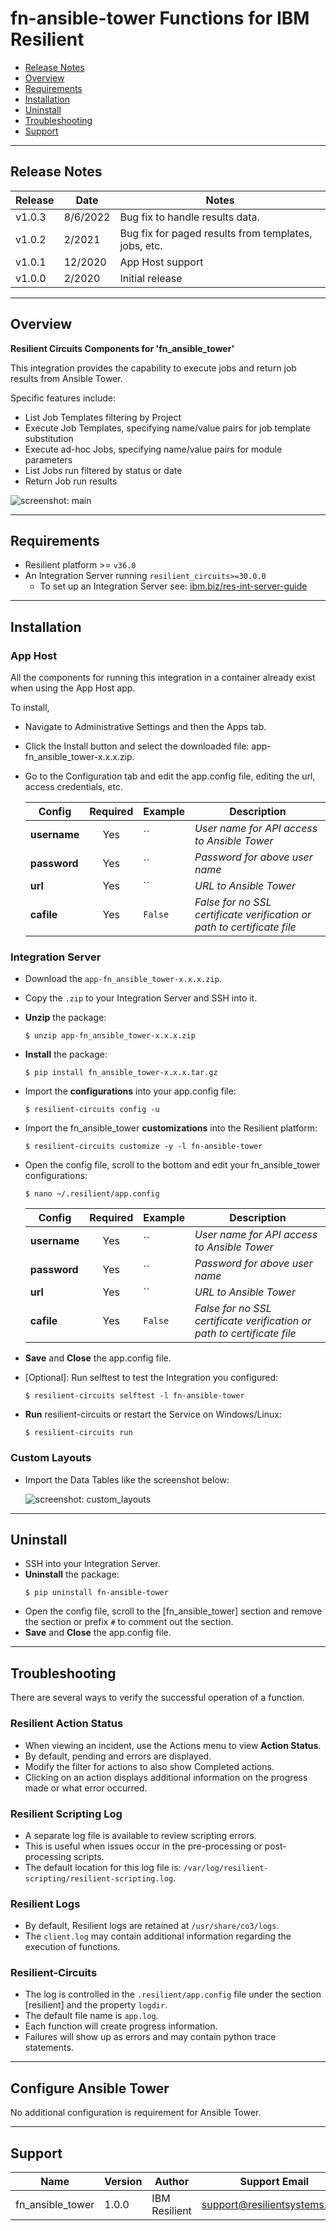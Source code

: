 <!--
  This Install README.md is generated by running:
  "resilient-sdk docgen -p fn_ansible_tower --only-install-guide"

  It is best edited using a Text Editor with a Markdown Previewer. VS Code
  is a good example. Checkout https://guides.github.com/features/mastering-markdown/
  for tips on writing with Markdown

  If you make manual edits and run docgen again, a .bak file will be created

  Store any screenshots in the "doc/screenshots" directory and reference them like:
  ![screenshot: screenshot_1](./doc/screenshots/screenshot_1.png)
-->

# fn-ansible-tower Functions for IBM Resilient

- [Release Notes](#release-notes)
- [Overview](#overview)
- [Requirements](#requirements)
- [Installation](#installation)
- [Uninstall](#uninstall)
- [Troubleshooting](#troubleshooting)
- [Support](#support)

---

## Release Notes
<!--
  Specify all changes in this release. Do not remove the release 
  notes of a previous release
-->
| Release | Date | Notes |
| ------- | ---- | ----- |
| v1.0.3  | 8/6/2022 | Bug fix to handle results data. |
| v1.0.2  | 2/2021 | Bug fix for paged results from templates, jobs, etc. |
| v1.0.1  | 12/2020 | App Host support |
| v1.0.0  | 2/2020 | Initial release |

---

## Overview
<!--
  Provide a high-level description of the function itself and its remote software or application.
  The text below is parsed from the "description" and "long_description" attributes in the setup.py file
-->
**Resilient Circuits Components for 'fn_ansible_tower'**

This integration provides the capability to execute jobs and return job results from Ansible Tower. 

Specific features include:

* List Job Templates filtering by Project
* Execute Job Templates, specifying name/value pairs for job template substitution
* Execute ad-hoc Jobs, specifying name/value pairs for module parameters
* List Jobs run filtered by status or date
* Return Job run results


 ![screenshot: main](./doc/screenshots/main.png)


---

## Requirements
<!--
  List any Requirements 
-->
* Resilient platform >= `v36.0`
* An Integration Server running `resilient_circuits>=30.0.0`
  * To set up an Integration Server see: [ibm.biz/res-int-server-guide](https://ibm.biz/res-int-server-guide)

---

## Installation
### App Host
All the components for running this integration in a container already exist when using the App Host app.

To install,

* Navigate to Administrative Settings and then the Apps tab.
* Click the Install button and select the downloaded file: app-fn_ansible_tower-x.x.x.zip.
* Go to the Configuration tab and edit the app.config file, editing the url, access credentials, etc.

  | Config | Required | Example | Description |
  | ------ | :------: | ------- | ----------- |
  | **username** | Yes | `` | *User name for API access to Ansible Tower* |
  | **password** | Yes | `` | *Password for above user name* |
  | **url** | Yes | `` | *URL to Ansible Tower* |
  | **cafile** | Yes | `False` | *False for no SSL certificate verification or path to certificate file* |


### Integration Server
* Download the `app-fn_ansible_tower-x.x.x.zip`.
* Copy the `.zip` to your Integration Server and SSH into it.
* **Unzip** the package:
  ```
  $ unzip app-fn_ansible_tower-x.x.x.zip
  ```
* **Install** the package:
  ```
  $ pip install fn_ansible_tower-x.x.x.tar.gz
  ```
* Import the **configurations** into your app.config file:
  ```
  $ resilient-circuits config -u
  ```
* Import the fn_ansible_tower **customizations** into the Resilient platform:
  ```
  $ resilient-circuits customize -y -l fn-ansible-tower
  ```
* Open the config file, scroll to the bottom and edit your fn_ansible_tower configurations:
  ```
  $ nano ~/.resilient/app.config
  ```
  | Config | Required | Example | Description |
  | ------ | :------: | ------- | ----------- |
  | **username** | Yes | `` | *User name for API access to Ansible Tower* |
  | **password** | Yes | `` | *Password for above user name* |
  | **url** | Yes | `` | *URL to Ansible Tower* |
  | **cafile** | Yes | `False` | *False for no SSL certificate verification or path to certificate file* |

* **Save** and **Close** the app.config file.
* [Optional]: Run selftest to test the Integration you configured:
  ```
  $ resilient-circuits selftest -l fn-ansible-tower
  ```
* **Run** resilient-circuits or restart the Service on Windows/Linux:
  ```
  $ resilient-circuits run
  ```

### Custom Layouts
<!--
  Use this section to provide guidance on where the user should add any custom fields and data tables.
  You may wish to recommend a new incident tab.
  You should save a screenshot "custom_layouts.png" in the doc/screenshots directory and reference it here
-->
* Import the Data Tables like the screenshot below:

  ![screenshot: custom_layouts](./doc/screenshots/custom_layouts.png)

---

## Uninstall
* SSH into your Integration Server.
* **Uninstall** the package:
  ```
  $ pip uninstall fn-ansible-tower
  ```
* Open the config file, scroll to the [fn_ansible_tower] section and remove the section or prefix `#` to comment out the section.
* **Save** and **Close** the app.config file.

---

## Troubleshooting
There are several ways to verify the successful operation of a function.

### Resilient Action Status
* When viewing an incident, use the Actions menu to view **Action Status**.
* By default, pending and errors are displayed.
* Modify the filter for actions to also show Completed actions.
* Clicking on an action displays additional information on the progress made or what error occurred.

### Resilient Scripting Log
* A separate log file is available to review scripting errors.
* This is useful when issues occur in the pre-processing or post-processing scripts.
* The default location for this log file is: `/var/log/resilient-scripting/resilient-scripting.log`.

### Resilient Logs
* By default, Resilient logs are retained at `/usr/share/co3/logs`.
* The `client.log` may contain additional information regarding the execution of functions.

### Resilient-Circuits
* The log is controlled in the `.resilient/app.config` file under the section [resilient] and the property `logdir`.
* The default file name is `app.log`.
* Each function will create progress information.
* Failures will show up as errors and may contain python trace statements.

---

<!--
  If necessary, use this section to describe how to configure your security application to work with the integration.
  Delete this section if the user does not need to perform any configuration procedures on your product.
-->
## Configure Ansible Tower

No additional configuration is requirement for Ansible Tower.

---

## Support
| Name | Version | Author | Support Email |
| ---- | ------- | ------ | ----------- |
| fn_ansible_tower | 1.0.0 | IBM Resilient | support@resilientsystems.com |
